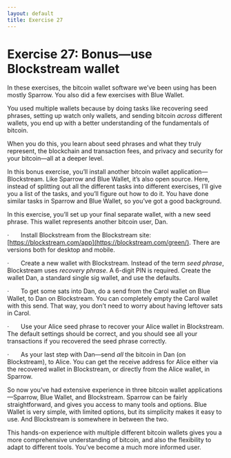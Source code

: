 ```yaml
---
layout: default
title: Exercise 27
---
```

# Exercise 27: Bonus—use Blockstream wallet

In these exercises, the bitcoin wallet software we’ve been using has been mostly Sparrow. You also did a few exercises with Blue Wallet.

You used multiple wallets because by doing tasks like recovering seed phrases, setting up watch only wallets, and sending bitcoin _across_ different wallets, you end up with a better understanding of the fundamentals of bitcoin.

When you do this, you learn about seed phrases and what they truly represent, the blockchain and transaction fees, and privacy and security for your bitcoin—all at a deeper level.

In this bonus exercise, you’ll install another bitcoin wallet application—Blockstream. Like Sparrow and Blue Wallet, it’s also open source. Here, instead of splitting out all the different tasks into different exercises, I’ll give you a list of the tasks, and you’ll figure out how to do it. You have done similar tasks in Sparrow and Blue Wallet, so you’ve got a good background.

In this exercise, you’ll set up your final separate wallet, with a new seed phrase. This wallet represents another bitcoin user, Dan.

·       Install Blockstream from the Blockstream site: [https://blockstream.com/app](https://blockstream.com/green/). There are versions both for desktop and mobile.   

·       Create a new wallet with Blockstream. Instead of the term _seed phrase_, Blockstream uses _recovery phrase_. A 6-digit PIN is required. Create the wallet Dan, a standard single sig wallet, and use the defaults.

·       To get some sats into Dan, do a send from the Carol wallet on Blue Wallet, to Dan on Blockstream. You can completely empty the Carol wallet with this send. That way, you don’t need to worry about having leftover sats in Carol.

·       Use your Alice seed phrase to recover your Alice wallet in Blockstream. The default settings should be correct, and you should see all your transactions if you recovered the seed phrase correctly.

·       As your last step with Dan—send _all_ the bitcoin in Dan (on Blockstream), to Alice. You can get the receive address for Alice either via the recovered wallet in Blockstream, or directly from the Alice wallet, in Sparrow.

So now you’ve had extensive experience in three bitcoin wallet applications—Sparrow, Blue Wallet, and Blockstream. Sparrow can be fairly straightforward, and gives you access to many tools and options. Blue Wallet is very simple, with limited options, but its simplicity makes it easy to use. And Blockstream is somewhere in between the two.

This hands-on experience with multiple different bitcoin wallets gives you a more comprehensive understanding of bitcoin, and also the flexibility to adapt to different tools. You’ve become a much more informed user.